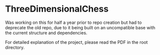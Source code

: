 # ThreeDimensionalChess
Was working on this for half a year prior to repo creation but had to deprecate the old repo, due to it being built on an uncompatible base with the current structure and dependencies.

For detailed explanation of the project, please read the PDF in the root directory.
